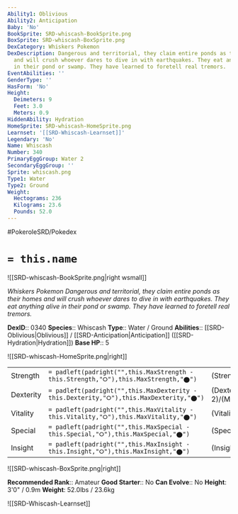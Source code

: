 ```yaml
---
Ability1: Oblivious
Ability2: Anticipation
Baby: 'No'
BookSprite: SRD-whiscash-BookSprite.png
BoxSprite: SRD-whiscash-BoxSprite.png
DexCategory: Whiskers Pokemon
DexDescription: Dangerous and territorial, they claim entire ponds as their homes
  and will crush whoever dares to dive in with earthquakes. They eat anything alive
  in their pond or swamp. They have learned to foretell real tremors.
EventAbilities: ''
GenderType: ''
HasForm: 'No'
Height:
  Deimeters: 9
  Feet: 3.0
  Meters: 0.9
HiddenAbility: Hydration
HomeSprite: SRD-whiscash-HomeSprite.png
Learnset: '[[SRD-Whiscash-Learnset]]'
Legendary: 'No'
Name: Whiscash
Number: 340
PrimaryEggGroup: Water 2
SecondaryEggGroup: ''
Sprite: whiscash.png
Type1: Water
Type2: Ground
Weight:
  Hectograms: 236
  Kilograms: 23.6
  Pounds: 52.0
---
```


#PokeroleSRD/Pokedex

# `= this.name`

![[SRD-whiscash-BookSprite.png|right wsmall]]

*Whiskers Pokemon*
*Dangerous and territorial, they claim entire ponds as their homes and will crush whoever dares to dive in with earthquakes. They eat anything alive in their pond or swamp. They have learned to foretell real tremors.*

**DexID**:: 0340
**Species**:: Whiscash
**Type**:: Water / Ground
**Abilities**:: [[SRD-Oblivious|Oblivious]] / [[SRD-Anticipation|Anticipation]] ([[SRD-Hydration|Hydration]])
**Base HP**:: 5

![[SRD-whiscash-HomeSprite.png|right]]

|           |                                                                                        |                                          |
| --------- | -------------------------------------------------------------------------------------- | ---------------------------------------- |
| Strength  | `= padleft(padright("",this.MaxStrength - this.Strength,"⭘"),this.MaxStrength,"⬤")`    | (Strength::2)/(MaxStrength::5)   |
| Dexterity | `= padleft(padright("",this.MaxDexterity - this.Dexterity,"⭘"),this.MaxDexterity,"⬤")` | (Dexterity:: 2)/(MaxDexterity::4) |
| Vitality  | `= padleft(padright("",this.MaxVitality - this.Vitality,"⭘"),this.MaxVitality,"⬤")`    | (Vitality::2)/(MaxVitality::5)   |
| Special   | `= padleft(padright("",this.MaxSpecial - this.Special,"⭘"),this.MaxSpecial,"⬤")`       | (Special::2)/(MaxSpecial::5)     |
| Insight   | `= padleft(padright("",this.MaxInsight - this.Insight,"⭘"),this.MaxInsight,"⬤")`       | (Insight::2)/(MaxInsight::5)     |

![[SRD-whiscash-BoxSprite.png|right]]

**Recommended Rank**:: Amateur
**Good Starter**:: No
**Can Evolve**:: No
**Height**: 3'0" / 0.9m
**Weight**: 52.0lbs / 23.6kg

![[SRD-Whiscash-Learnset]]